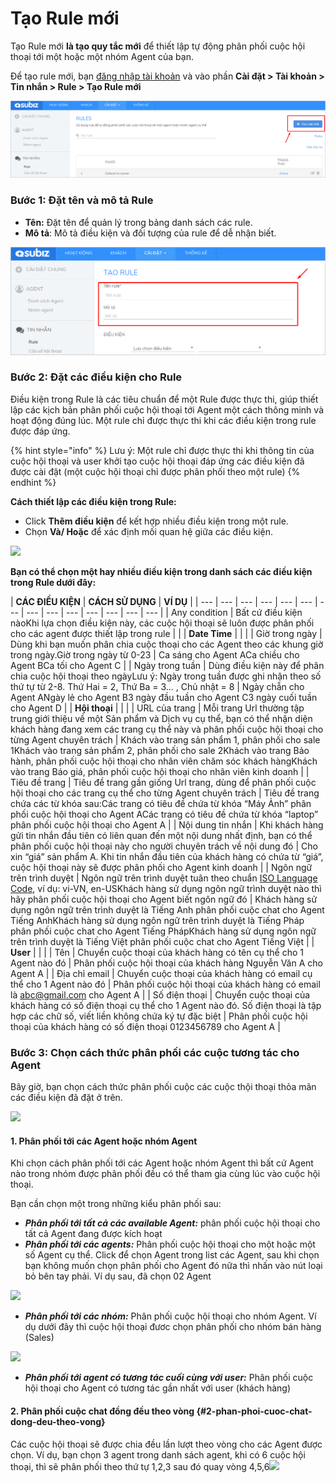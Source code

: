 # Tạo Rule mới

Tạo Rule mới **là tạo quy tắc mới** để thiết lập tự động phân phối cuộc hội thoại tới một hoặc một nhóm Agent của bạn.

Để tạo rule mới, bạn [đăng nhập tài khoản](https://app.subiz.com/login) và vào phần **Cài đặt &gt; Tài khoản &gt; Tin nhắn &gt; Rule &gt; Tạo Rule mới**

![T&#x1EA1;o Rule m&#x1EDB;i](../../../.gitbook/assets/taorulemoi.png)

### Bước 1: Đặt tên và mô tả Rule

* **Tên:** Đặt tên để quản lý trong bảng danh sách các rule.
* **Mô tả**: Mô tả điều kiện và đối tượng của rule để dễ nhận biết.

![Nh&#x1EAD;p t&#x1EC7;p v&#xE0; m&#xF4; t&#x1EA3; v&#x1EC1; Rule](../../../.gitbook/assets/ten-va-mo-ta-rule.png)

### Bước 2: Đặt các điều kiện cho Rule

Điều kiện trong Rule là các tiêu chuẩn để một Rule được thực thi, giúp thiết lập các kịch bản phân phối cuộc hội thoại tới Agent một cách thông minh và hoạt động đúng lúc. Một rule chỉ được thực thi khi các điều kiện trong rule được đáp ứng.

{% hint style="info" %}
Lưu ý: Một rule chỉ được thực thi khi thông tin của cuộc hội thoại và user khởi tạo cuộc hội thoại đáp ứng các điều kiện đã được cài đặt \(một cuộc hội thoại chỉ được phân phối theo một rule\)
{% endhint %}

**Cách thiết lập các điều kiện trong Rule:**

* Click **Thêm điều kiện** để kết hợp nhiều điều kiện trong một rule.
* Chọn **Và/ Hoặc** để xác định mối quan hệ giữa các điều kiện.

![](https://docv4.subiz.com/wp-content/uploads/2018/02/Dieu-kien-trong-rule-1.png)

**Bạn có thể chọn một hay nhiều điều kiện trong danh sách các điều kiện trong Rule dưới đây:​**



| **CÁC ĐIỀU KIỆN** | **CÁCH SỬ DỤNG** | **VÍ DỤ** |
| --- | --- | --- | --- | --- | --- | --- | --- | --- | --- | --- | --- | --- | --- |
| Any condition | Bất cứ điều kiện nàoKhi lựa chọn điều kiện này, các cuộc hội thoại sẽ luôn được phân phối cho các agent được thiết lập trong rule |  |
| **Date Time** |  |  |
| Giờ trong ngày | Dùng khi bạn muốn phân chia cuộc thoại cho các Agent theo các khung giờ trong ngày.Giờ trong ngày từ 0-23 | Ca sáng cho Agent ACa chiều cho Agent BCa tối cho Agent C |
| Ngày trong tuần | Dùng điều kiện này để phân chia cuộc hội thoại theo ngàyLưu ý: Ngày trong tuần được ghi nhận theo số thứ tự từ 2-8. Thứ Hai = 2, Thứ Ba = 3… , Chủ nhật = 8 | Ngày chẵn cho Agent ANgày lẻ cho Agent B3 ngày đầu tuần cho Agent C3 ngày cuối tuần cho Agent D |
| **Hội thoại** |  |  |
| URL của trang | Mỗi trang Url thường tập trung giới thiệu về một Sản phẩm và Dịch vụ cụ thể, bạn có thể nhận diện khách hàng đang xem các trang cụ thể này và phân phối cuộc hội thoại cho từng Agent chuyên trách | Khách vào trang sản phẩm 1, phân phối cho sale 1Khách vào trang sản phẩm 2, phân phối cho sale 2Khách vào trang Bảo hành, phân phối cuộc hội thoại cho nhân viên chăm sóc khách hàngKhách vào trang Báo giá, phân phối cuộc hội thoại cho nhân viên kinh doanh |
| Tiêu đề trang | Tiêu đề trang gần giống Url trang, dùng để phân phối cuộc hội thoại cho các trang cụ thể cho từng Agent chuyên trách | Tiêu đề trang chứa các từ khóa sau:Các trang có tiêu đề chứa từ khóa “Máy Ảnh” phân phối cuộc hội thoại cho Agent ACác trang có tiêu đề chứa từ khóa “laptop” phân phối cuộc hội thoại cho Agent A |
| Nội dung tin nhắn | Khi khách hàng gửi tin nhắn đầu tiên có liên quan đến một nội dung nhất định, bạn có thể phân phối cuộc hội thoại này cho người chuyên trách về nội dung đó | Cho xin “giá” sản phẩm A. Khi tin nhắn đầu tiên của khách hàng có chứa từ “giá”, cuộc hội thoại này sẽ được phân phối cho Agent kinh doanh |
| Ngôn ngữ trên trình duyệt | Ngôn ngữ trên trình duyệt tuân theo chuẩn [ISO Language Code](http://www.lingoes.net/en/translator/langcode.htm), ví dụ: vi-VN, en-USKhách hàng sử dụng ngôn ngữ trình duyệt nào thì hãy phân phối cuộc hội thoại cho Agent biết ngôn ngữ đó | Khách hàng sử dụng ngôn ngữ trên trình duyệt là Tiếng Anh phân phối cuộc chat cho Agent Tiếng AnhKhách hàng sử dụng ngôn ngữ trên trình duyệt là Tiếng Pháp phân phối cuộc chat cho Agent Tiếng PhápKhách hàng sử dụng ngôn ngữ trên trình duyệt là Tiếng Việt phân phối cuộc chat cho Agent Tiếng Việt |
| **User** |  |  |
| Tên | Chuyển cuộc thoại của khách hàng có tên cụ thể cho 1 Agent nào đó | Phân phối cuộc hội thoại của khách hàng Nguyễn Văn A cho Agent A |
| Địa chỉ email | Chuyển cuộc thoại của khách hàng có email cụ thể cho 1 Agent nào đó | Phân phối cuộc hội thoại của khách hàng có email là abc@gmail.com cho Agent A |
| Số điện thoại | Chuyển cuộc thoại của khách hàng có số điện thoại cụ thể cho 1 Agent nào đó. Số điện thoại là tập hợp các chữ số, viết liền không chứa ký tự đặc biệt | Phân phối cuộc hội thoại của khách hàng có số điện thoại 0123456789 cho Agent A |

### Bước 3: Chọn cách thức phân phối các cuộc tương tác cho Agent

Bây giờ, bạn chọn cách thức phân phối cuộc các cuộc thội thoại thỏa mãn các điều kiện đã đặt ở trên.

![](http://docv4.subiz.com/wp-content/uploads/2018/01/rule-assign.png)

#### **1. Phân phối tới các Agent hoặc nhóm Agent**

Khi chọn cách phân phối tới các Agent hoặc nhóm Agent thì bất cứ Agent nào trong nhóm được phân phối đều có thể tham gia cùng lúc vào cuộc hội thoại.

Bạn cần chọn một trong những kiểu phân phối sau:

* _**Phân phối tới tất cả các available Agent:**_ phân phối cuộc hội thoại cho tất cả Agent đang được kích hoạt
* _**Phân phối tới các agents:**_ Phân phối cuộc hội thoại cho một hoặc một số Agent cụ thể. Click để chọn Agent trong list các Agent, sau khi chọn bạn không muốn chọn phân phối cho Agent đó nữa thì nhấn vào nút loại bỏ bên tay phải. Ví dụ sau, đã chọn 02 Agent

![](https://docv4.subiz.com/wp-content/uploads/2018/02/Phan-phoi-toi-cac-agent.png)

* _**Phân phối tới các nhóm:**_ Phân phối cuộc hội thoại cho nhóm Agent. Ví dụ dưới đây thì cuộc hội thoại đươc chọn phân phối cho nhóm bán hàng \(Sales\)

![](https://docv4.subiz.com/wp-content/uploads/2018/02/Phan-phoi-toi-cac-nhom.png)

* _**Phân phối tới agent có tương tác cuối cùng với user:**_ Phân phối cuộc hội thoại cho Agent có tương tác gần nhất với user \(khách hàng\)

#### **2. Phân phối cuộc chat đồng đều theo vòng** {#2-phan-phoi-cuoc-chat-dong-deu-theo-vong}

Các cuộc hội thoại sẽ được chia đều lần lượt theo vòng cho các Agent được chọn. Ví dụ, bạn chọn 3 agent trong danh sách agent, khi có 6 cuộc hội thoại, thì sẽ phân phối theo thứ tự 1,2,3 sau đó quay vòng 4,5,6![](https://docv4.subiz.com/wp-content/uploads/2018/02/phan-phoi-dong-deu-theo-vong.png)







